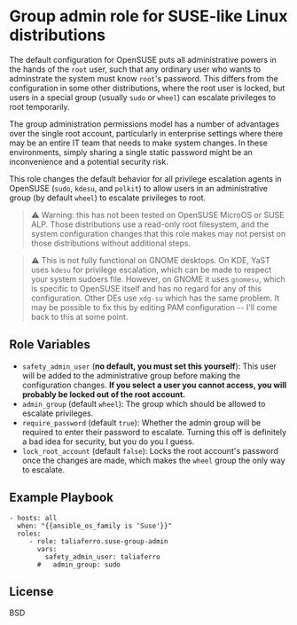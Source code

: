 Group admin role for SUSE-like Linux distributions
=========

The default configuration for OpenSUSE puts all administrative powers in the hands of the `root` user, such that any ordinary user who wants to adminstrate the system must know `root`'s password.
This differs from the configuration in some other distributions, where the root user is locked, but users in a special group (usually `sudo` or `wheel`) can escalate privileges to root temporarily.

The group administration permissions model has a number of advantages over the single root account, particularly in enterprise settings where there may be an entire IT team that needs to make system changes. In these environments, simply sharing a single static password might be an inconvenience and a potential security risk.

This role changes the default behavior for all privilege escalation agents in OpenSUSE (`sudo`, `kdesu`, and `polkit`) to allow users in an administrative group (by default `wheel`) to escalate privileges to root.

> :warning: Warning: this has not been tested on OpenSUSE MicroOS or SUSE ALP. Those distributions use a read-only root filesystem, and the system configuration changes that this role makes may not persist on those distributions without additional steps.


> :warning: This is not fully functional on GNOME desktops. On KDE, YaST uses `kdesu` for privilege escalation, which can be made to respect your system sudoers file. However, on GNOME it uses `gnomesu`, which is specific to OpenSUSE itself and has no regard for any of this configuration. Other DEs use `xdg-su` which has the same problem.
> It may be possible to fix this by editing PAM configuration -- I'll come back to this at some point.

Role Variables
--------------
- `safety_admin_user` (**no default, you must set this yourself**): This user will be added to the administrative group before making the configuration changes. **If you select a user you cannot access, you will probably be locked out of the root account.** 
- `admin_group` (default `wheel`): The group which should be allowed to escalate privileges.
- `require_password` (default `true`): Whether the admin group will be required to enter their password to escalate. Turning this off is definitely a bad idea for security, but you do you I guess.
- `lock_root_account` (default `false`): Locks the root account's password once the changes are made, which makes the `wheel` group the only way to escalate.

Example Playbook
----------------

    - hosts: all
      when: "{{ansible_os_family is 'Suse'}}"
      roles:
         - role: taliaferro.suse-group-admin
           vars:
             safety_admin_user: taliaferro
           #   admin_group: sudo

License
-------

BSD

